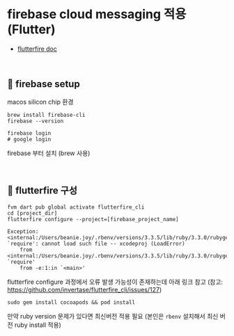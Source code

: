 # firebase cloud messaging 적용(Flutter)

- [flutterfire doc](https://firebase.flutter.dev/docs/overview)

<br>

## :pushpin: firebase setup

macos silicon chip 환경

```shell
brew install firebase-cli
firebase --version

firebase login
# google login
```
firebase 부터 설치 (brew 사용)

<br>

## :pushpin: flutterfire 구성

```shell
fvm dart pub global activate flutterfire_cli
cd [project_dir]
flutterfire configure --project=[firebase_project_name]
```

```
Exception: <internal:/Users/beanie.joy/.rbenv/versions/3.3.5/lib/ruby/3.3.0/rubygems/core_ext/kernel_require.rb>:136:in `require': cannot load such file -- xcodeproj (LoadError)
	from <internal:/Users/beanie.joy/.rbenv/versions/3.3.5/lib/ruby/3.3.0/rubygems/core_ext/kernel_require.rb>:136:in `require'
	from -e:1:in `<main>'
```
flutterfire configure 과정에서 오류 발생 가능성이 존재하는데 아래 링크 참고
(참고: https://github.com/invertase/flutterfire_cli/issues/127)

```shell
sudo gem install cocoapods && pod install
```
만약 ruby version 문제가 있다면 최신버전 적용 필요
(본인은 `rbenv` 설치해서 최신 버전 ruby install 적용)
